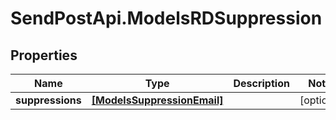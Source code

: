 # SendPostApi.ModelsRDSuppression

## Properties

Name | Type | Description | Notes
------------ | ------------- | ------------- | -------------
**suppressions** | [**[ModelsSuppressionEmail]**](ModelsSuppressionEmail.md) |  | [optional] 


